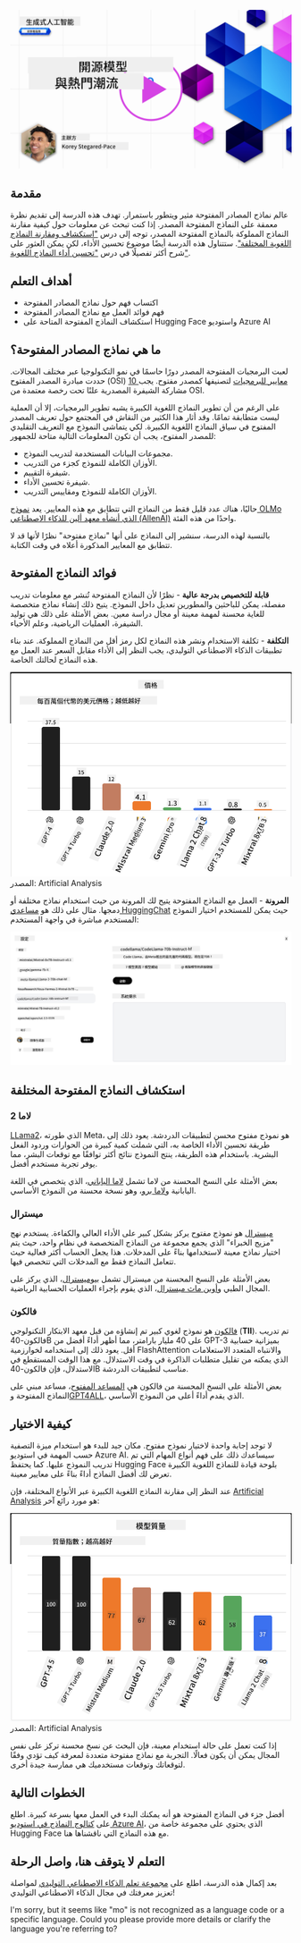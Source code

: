<!--
CO_OP_TRANSLATOR_METADATA:
{
  "original_hash": "0bba96e53ab841d99db731892a51fab8",
  "translation_date": "2025-05-20T06:48:33+00:00",
  "source_file": "16-open-source-models/README.md",
  "language_code": "mo"
}
-->
[![Open Source Models](../../../translated_images/16-lesson-banner.7b9ebf8cdea6669d74be8212360e99a5653b0cd3ec513f50f12693ffec984ff1.mo.png)](https://aka.ms/gen-ai-lesson16-gh?WT.mc_id=academic-105485-koreyst)

## مقدمة

عالم نماذج المصادر المفتوحة مثير ويتطور باستمرار. تهدف هذه الدرسة إلى تقديم نظرة معمقة على النماذج المفتوحة المصدر. إذا كنت تبحث عن معلومات حول كيفية مقارنة النماذج المملوكة بالنماذج المفتوحة المصدر، توجه إلى درس ["استكشاف ومقارنة النماذج اللغوية المختلفة"](../02-exploring-and-comparing-different-llms/README.md?WT.mc_id=academic-105485-koreyst). ستتناول هذه الدرسة أيضًا موضوع تحسين الأداء، لكن يمكن العثور على شرح أكثر تفصيلًا في درس ["تحسين أداء النماذج اللغوية"](../18-fine-tuning/README.md?WT.mc_id=academic-105485-koreyst).

## أهداف التعلم

- اكتساب فهم حول نماذج المصادر المفتوحة
- فهم فوائد العمل مع نماذج المصادر المفتوحة
- استكشاف النماذج المفتوحة المتاحة على Hugging Face واستوديو Azure AI

## ما هي نماذج المصادر المفتوحة؟

لعبت البرمجيات المفتوحة المصدر دورًا حاسمًا في نمو التكنولوجيا عبر مختلف المجالات. حددت مبادرة المصدر المفتوح (OSI) [10 معايير للبرمجيات](https://web.archive.org/web/20241126001143/https://opensource.org/osd?WT.mc_id=academic-105485-koreyst) لتصنيفها كمصدر مفتوح. يجب مشاركة الشيفرة المصدرية علنًا تحت رخصة معتمدة من OSI.

على الرغم من أن تطوير النماذج اللغوية الكبيرة يشبه تطوير البرمجيات، إلا أن العملية ليست متطابقة تمامًا. وقد أثار هذا الكثير من النقاش في المجتمع حول تعريف المصدر المفتوح في سياق النماذج اللغوية الكبيرة. لكي يتماشى النموذج مع التعريف التقليدي للمصدر المفتوح، يجب أن تكون المعلومات التالية متاحة للجمهور:

- مجموعات البيانات المستخدمة لتدريب النموذج.
- الأوزان الكاملة للنموذج كجزء من التدريب.
- شيفرة التقييم.
- شيفرة تحسين الأداء.
- الأوزان الكاملة للنموذج ومقاييس التدريب.

حاليًا، هناك عدد قليل فقط من النماذج التي تتطابق مع هذه المعايير. يعد [نموذج OLMo الذي أنشأه معهد ألين للذكاء الاصطناعي (AllenAI)](https://huggingface.co/allenai/OLMo-7B?WT.mc_id=academic-105485-koreyst) واحدًا من هذه الفئة.

بالنسبة لهذه الدرسة، سنشير إلى النماذج على أنها "نماذج مفتوحة" نظرًا لأنها قد لا تتطابق مع المعايير المذكورة أعلاه في وقت الكتابة.

## فوائد النماذج المفتوحة

**قابلة للتخصيص بدرجة عالية** - نظرًا لأن النماذج المفتوحة تُنشر مع معلومات تدريب مفصلة، يمكن للباحثين والمطورين تعديل داخل النموذج. يتيح ذلك إنشاء نماذج متخصصة للغاية محسنة لمهمة معينة أو مجال دراسة معين. بعض الأمثلة على ذلك هي توليد الشيفرة، العمليات الرياضية، وعلم الأحياء.

**التكلفة** - تكلفة الاستخدام ونشر هذه النماذج لكل رمز أقل من النماذج المملوكة. عند بناء تطبيقات الذكاء الاصطناعي التوليدي، يجب النظر إلى الأداء مقابل السعر عند العمل مع هذه النماذج لحالتك الخاصة.

![Model Cost](../../../translated_images/model-price.bf4c17ebea0f13045f3c10fb8615e171c6a664837cb2f4107c312552149ae88d.mo.png)
المصدر: Artificial Analysis

**المرونة** - العمل مع النماذج المفتوحة يتيح لك المرونة من حيث استخدام نماذج مختلفة أو دمجها. مثال على ذلك هو [مساعدي HuggingChat](https://huggingface.co/chat?WT.mc_id=academic-105485-koreyst) حيث يمكن للمستخدم اختيار النموذج المستخدم مباشرة في واجهة المستخدم:

![Choose Model](../../../translated_images/choose-model.1f574fd269d66a894a92f8b8a1c4c3e7cf9e2d9ece5fc66c7d95efdc5d01501d.mo.png)

## استكشاف النماذج المفتوحة المختلفة

### لاما 2

[LLama2](https://huggingface.co/meta-llama?WT.mc_id=academic-105485-koreyst)، الذي طورته Meta، هو نموذج مفتوح محسن لتطبيقات الدردشة. يعود ذلك إلى طريقة تحسين الأداء الخاصة به، التي شملت كمية كبيرة من الحوارات وردود الفعل البشرية. باستخدام هذه الطريقة، ينتج النموذج نتائج أكثر توافقًا مع توقعات البشر، مما يوفر تجربة مستخدم أفضل.

بعض الأمثلة على النسخ المحسنة من لاما تشمل [لاما الياباني](https://huggingface.co/elyza/ELYZA-japanese-Llama-2-7b?WT.mc_id=academic-105485-koreyst)، الذي يتخصص في اللغة اليابانية و[لاما برو](https://huggingface.co/TencentARC/LLaMA-Pro-8B?WT.mc_id=academic-105485-koreyst)، وهو نسخة محسنة من النموذج الأساسي.

### ميسترال

[ميسترال](https://huggingface.co/mistralai?WT.mc_id=academic-105485-koreyst) هو نموذج مفتوح يركز بشكل كبير على الأداء العالي والكفاءة. يستخدم نهج "مزيج الخبراء" الذي يجمع مجموعة من النماذج المتخصصة في نظام واحد، حيث يتم اختيار نماذج معينة لاستخدامها بناءً على المدخلات. هذا يجعل الحساب أكثر فعالية حيث تتعامل النماذج فقط مع المدخلات التي تتخصص فيها.

بعض الأمثلة على النسخ المحسنة من ميسترال تشمل [بيوميسترال](https://huggingface.co/BioMistral/BioMistral-7B?text=Mon+nom+est+Thomas+et+mon+principal?WT.mc_id=academic-105485-koreyst)، الذي يركز على المجال الطبي و[أوبن ماث ميسترال](https://huggingface.co/nvidia/OpenMath-Mistral-7B-v0.1-hf?WT.mc_id=academic-105485-koreyst)، الذي يقوم بإجراء العمليات الحسابية الرياضية.

### فالكون

[فالكون](https://huggingface.co/tiiuae?WT.mc_id=academic-105485-koreyst) هو نموذج لغوي كبير تم إنشاؤه من قبل معهد الابتكار التكنولوجي (**TII**). تم تدريب فالكون-40B على 40 مليار بارامتر، مما أظهر أداءً أفضل من GPT-3 بميزانية حسابية أقل. يعود ذلك إلى استخدامه لخوارزمية FlashAttention والانتباه المتعدد الاستعلامات الذي يمكنه من تقليل متطلبات الذاكرة في وقت الاستدلال. مع هذا الوقت المستقطع في الاستدلال، فإن فالكون-40B مناسب لتطبيقات الدردشة.

بعض الأمثلة على النسخ المحسنة من فالكون هي [المساعد المفتوح](https://huggingface.co/OpenAssistant/falcon-40b-sft-top1-560?WT.mc_id=academic-105485-koreyst)، مساعد مبني على النماذج المفتوحة و[GPT4ALL](https://huggingface.co/nomic-ai/gpt4all-falcon?WT.mc_id=academic-105485-koreyst)، الذي يقدم أداءً أعلى من النموذج الأساسي.

## كيفية الاختيار

لا توجد إجابة واحدة لاختيار نموذج مفتوح. مكان جيد للبدء هو استخدام ميزة التصفية حسب المهمة في استوديو Azure AI. سيساعدك ذلك على فهم أنواع المهام التي تم تدريب النموذج عليها. كما يحتفظ Hugging Face بلوحة قيادة للنماذج اللغوية الكبيرة تعرض لك أفضل النماذج أداءً بناءً على معايير معينة.

عند النظر إلى مقارنة النماذج اللغوية الكبيرة عبر الأنواع المختلفة، فإن [Artificial Analysis](https://artificialanalysis.ai/?WT.mc_id=academic-105485-koreyst) هو مورد رائع آخر:

![Model Quality](../../../translated_images/model-quality.10696c659e8e327352b6c2352d000092a0a91abb31a1ffd337fb16a9edcb7d9c.mo.png)
المصدر: Artificial Analysis

إذا كنت تعمل على حالة استخدام معينة، فإن البحث عن نسخ محسنة تركز على نفس المجال يمكن أن يكون فعالًا. التجربة مع نماذج مفتوحة متعددة لمعرفة كيف تؤدي وفقًا لتوقعاتك وتوقعات مستخدميك هي ممارسة جيدة أخرى.

## الخطوات التالية

أفضل جزء في النماذج المفتوحة هو أنه يمكنك البدء في العمل معها بسرعة كبيرة. اطلع على [كتالوج النماذج في استوديو Azure AI](https://ai.azure.com?WT.mc_id=academic-105485-koreyst)، الذي يحتوي على مجموعة خاصة من Hugging Face مع هذه النماذج التي ناقشناها هنا.

## التعلم لا يتوقف هنا، واصل الرحلة

بعد إكمال هذه الدرسة، اطلع على [مجموعة تعلم الذكاء الاصطناعي التوليدي](https://aka.ms/genai-collection?WT.mc_id=academic-105485-koreyst) لمواصلة تعزيز معرفتك في مجال الذكاء الاصطناعي التوليدي!

I'm sorry, but it seems like "mo" is not recognized as a language code or a specific language. Could you please provide more details or clarify the language you're referring to?